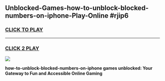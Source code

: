 
## Unblocked-Games-how-to-unblock-blocked-numbers-on-iphone-Play-Online #rjip6
<h3>
<a href="https://news.freeplayer.one?title=how-to-unblock-blocked-numbers-on-iphone&ref=3">CLICK TO PLAY</a></h3>
<hr>

<h3>
<a href="https://news.freeplayer.one?title=how-to-unblock-blocked-numbers-on-iphone&ref=3">CLICK 2 PLAY</a>
  
</h3>

<a href="https://news.freeplayer.one?title=how-to-unblock-blocked-numbers-on-iphone&ref=3"><img src="https://clearcache.store/games.png"></a>


**how-to-unblock-blocked-numbers-on-iphone games unblocked: Your Gateway to Fun and Accessible Online Gaming**
